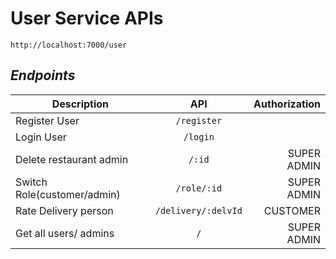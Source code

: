 # User Service APIs

```
http://localhost:7000/user
```

## _Endpoints_

| Description       | API           | Authorization  |
| ------------- |:-------------:| -----:|
| Register User      | `/register` |  |
| Login User     | `/login`      |    |
| Delete restaurant admin | `/:id`      |  SUPER ADMIN   |
| Switch Role(customer/admin) | `/role/:id`      |  SUPER ADMIN   |
| Rate Delivery person | `/delivery/:delvId`      |  CUSTOMER   |
| Get all users/ admins | `/`      |  SUPER ADMIN   |
